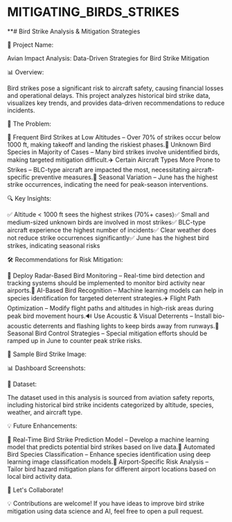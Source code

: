 # MITIGATING_BIRDS_STRIKES

**# Bird Strike Analysis & Mitigation Strategies



🚀 Project Name:

Avian Impact Analysis: Data-Driven Strategies for Bird Strike Mitigation



📊 Overview:

Bird strikes pose a significant risk to aircraft safety, causing financial losses and operational delays. This project analyzes historical bird strike data, visualizes key trends, and provides data-driven recommendations to reduce incidents.

🚨 The Problem:

🛫 Frequent Bird Strikes at Low Altitudes – Over 70% of strikes occur below 1000 ft, making takeoff and landing the riskiest phases.🦜 Unknown Bird Species in Majority of Cases – Many bird strikes involve unidentified birds, making targeted mitigation difficult.✈️ Certain Aircraft Types More Prone to Strikes – BLC-type aircraft are impacted the most, necessitating aircraft-specific preventive measures.📅 Seasonal Variation – June has the highest strike occurrences, indicating the need for peak-season interventions.

🔍 Key Insights:

✅ Altitude < 1000 ft sees the highest strikes (70%+ cases)✅ Small and medium-sized unknown birds are involved in most strikes✅ BLC-type aircraft experience the highest number of incidents✅ Clear weather does not reduce strike occurrences significantly✅ June has the highest bird strikes, indicating seasonal risks

🛠️ Recommendations for Risk Mitigation:

🚀 Deploy Radar-Based Bird Monitoring – Real-time bird detection and tracking systems should be implemented to monitor bird activity near airports.🎯 AI-Based Bird Recognition – Machine learning models can help in species identification for targeted deterrent strategies.✈️ Flight Path Optimization – Modify flight paths and altitudes in high-risk areas during peak bird movement hours.🔊 Use Acoustic & Visual Deterrents – Install bio-acoustic deterrents and flashing lights to keep birds away from runways.📅 Seasonal Bird Control Strategies – Special mitigation efforts should be ramped up in June to counter peak strike risks.

📸 Sample Bird Strike Image:



📊 Dashboard Screenshots:



📂 Dataset:

The dataset used in this analysis is sourced from aviation safety reports, including historical bird strike incidents categorized by altitude, species, weather, and aircraft type.

💡 Future Enhancements:

🚀 Real-Time Bird Strike Prediction Model – Develop a machine learning model that predicts potential bird strikes based on live data.🦅 Automated Bird Species Classification – Enhance species identification using deep learning image classification models.📡 Airport-Specific Risk Analysis – Tailor bird hazard mitigation plans for different airport locations based on local bird activity data.

📢 Let's Collaborate!

💡 Contributions are welcome! If you have ideas to improve bird strike mitigation using data science and AI, feel free to open a pull request.

